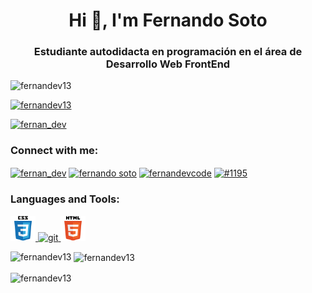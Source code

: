 <h1 align="center">Hi 👋, I'm Fernando Soto</h1>
<h3 align="center">Estudiante autodidacta en programación en el área de Desarrollo Web FrontEnd</h3>

<p align="left"> <img src="https://komarev.com/ghpvc/?username=fernandev13&label=Profile%20views&color=0e75b6&style=flat" alt="fernandev13" /> </p>

<p align="left"> <a href="https://github.com/ryo-ma/github-profile-trophy"><img src="https://github-profile-trophy.vercel.app/?username=fernandev13" alt="fernandev13" /></a> </p>

<p align="left"> <a href="https://twitter.com/fernan_dev" target="blank"><img src="https://img.shields.io/twitter/follow/fernan_dev?logo=twitter&style=for-the-badge" alt="fernan_dev" /></a> </p>

<h3 align="left">Connect with me:</h3>
<p align="left">
<a href="https://twitter.com/fernan_dev" target="blank"><img align="center" src="https://raw.githubusercontent.com/rahuldkjain/github-profile-readme-generator/master/src/images/icons/Social/twitter.svg" alt="fernan_dev" height="30" width="40" /></a>
<a href="https://linkedin.com/in/fernando soto" target="blank"><img align="center" src="https://raw.githubusercontent.com/rahuldkjain/github-profile-readme-generator/master/src/images/icons/Social/linked-in-alt.svg" alt="fernando soto" height="30" width="40" /></a>
<a href="https://instagram.com/fernandevcode" target="blank"><img align="center" src="https://raw.githubusercontent.com/rahuldkjain/github-profile-readme-generator/master/src/images/icons/Social/instagram.svg" alt="fernandevcode" height="30" width="40" /></a>
<a href="https://discord.gg/#1195" target="blank"><img align="center" src="https://raw.githubusercontent.com/rahuldkjain/github-profile-readme-generator/master/src/images/icons/Social/discord.svg" alt="#1195" height="30" width="40" /></a>
</p>

<h3 align="left">Languages and Tools:</h3>
<p align="left"> <a href="https://www.w3schools.com/css/" target="_blank" rel="noreferrer"> <img src="https://raw.githubusercontent.com/devicons/devicon/master/icons/css3/css3-original-wordmark.svg" alt="css3" width="40" height="40"/> </a> <a href="https://git-scm.com/" target="_blank" rel="noreferrer"> <img src="https://www.vectorlogo.zone/logos/git-scm/git-scm-icon.svg" alt="git" width="40" height="40"/> </a> <a href="https://www.w3.org/html/" target="_blank" rel="noreferrer"> <img src="https://raw.githubusercontent.com/devicons/devicon/master/icons/html5/html5-original-wordmark.svg" alt="html5" width="40" height="40"/> </a> </p>

<p><img align="left" src="https://github-readme-stats.vercel.app/api/top-langs?username=fernandev13&show_icons=true&locale=en&layout=compact" alt="fernandev13" /></p>

<p>&nbsp;<img align="center" src="https://github-readme-stats.vercel.app/api?username=fernandev13&show_icons=true&locale=en" alt="fernandev13" /></p>

<p><img align="center" src="https://github-readme-streak-stats.herokuapp.com/?user=fernandev13&" alt="fernandev13" /></p>